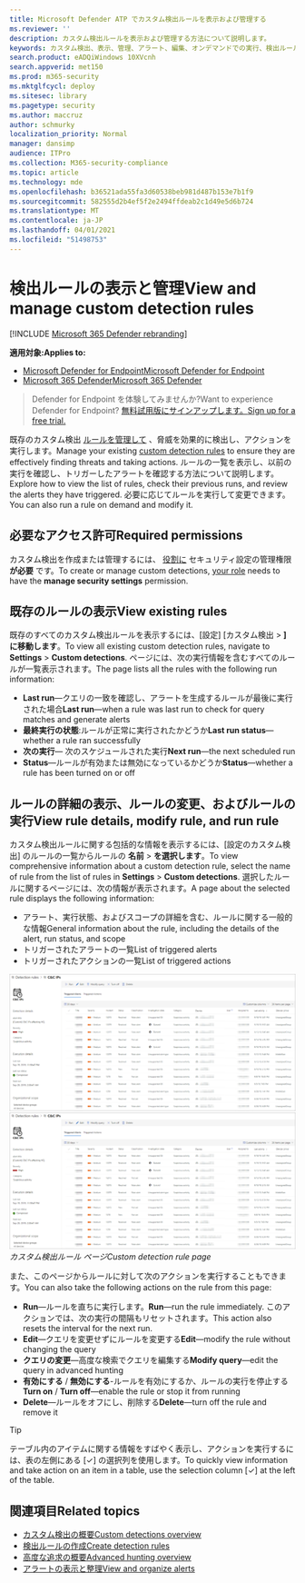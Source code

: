 ```yaml
---
title: Microsoft Defender ATP でカスタム検出ルールを表示および管理する
ms.reviewer: ''
description: カスタム検出ルールを表示および管理する方法について説明します。
keywords: カスタム検出、表示、管理、アラート、編集、オンデマンドでの実行、検出ルール、高度な狩猟、ハント、クエリ、応答アクション、mdatp、microsoft Defender atp
search.product: eADQiWindows 10XVcnh
search.appverid: met150
ms.prod: m365-security
ms.mktglfcycl: deploy
ms.sitesec: library
ms.pagetype: security
ms.author: maccruz
author: schmurky
localization_priority: Normal
manager: dansimp
audience: ITPro
ms.collection: M365-security-compliance
ms.topic: article
ms.technology: mde
ms.openlocfilehash: b36521ada55fa3d60538beb981d487b153e7b1f9
ms.sourcegitcommit: 582555d2b4ef5f2e2494ffdeab2c1d49e5d6b724
ms.translationtype: MT
ms.contentlocale: ja-JP
ms.lasthandoff: 04/01/2021
ms.locfileid: "51498753"
---
```

# <a name="view-and-manage-custom-detection-rules"></a><span data-ttu-id="d8a07-104">検出ルールの表示と管理</span><span class="sxs-lookup"><span data-stu-id="d8a07-104">View and manage custom detection rules</span></span>

[!INCLUDE [Microsoft 365 Defender rebranding](../../includes/microsoft-defender.md)]

<span data-ttu-id="d8a07-105">**適用対象:**</span><span class="sxs-lookup"><span data-stu-id="d8a07-105">**Applies to:**</span></span>
- [<span data-ttu-id="d8a07-106">Microsoft Defender for Endpoint</span><span class="sxs-lookup"><span data-stu-id="d8a07-106">Microsoft Defender for Endpoint</span></span>](https://go.microsoft.com/fwlink/p/?linkid=2154037)
- [<span data-ttu-id="d8a07-107">Microsoft 365 Defender</span><span class="sxs-lookup"><span data-stu-id="d8a07-107">Microsoft 365 Defender</span></span>](https://go.microsoft.com/fwlink/?linkid=2118804)

><span data-ttu-id="d8a07-108">Defender for Endpoint を体験してみませんか?</span><span class="sxs-lookup"><span data-stu-id="d8a07-108">Want to experience Defender for Endpoint?</span></span> [<span data-ttu-id="d8a07-109">無料試用版にサインアップします。</span><span class="sxs-lookup"><span data-stu-id="d8a07-109">Sign up for a free trial.</span></span>](https://www.microsoft.com/microsoft-365/windows/microsoft-defender-atp?ocid=docs-wdatp-assignaccess-abovefoldlink)

<span data-ttu-id="d8a07-110">既存のカスタム検出 [ルールを管理して](custom-detection-rules.md) 、脅威を効果的に検出し、アクションを実行します。</span><span class="sxs-lookup"><span data-stu-id="d8a07-110">Manage your existing [custom detection rules](custom-detection-rules.md) to ensure they are effectively finding threats and taking actions.</span></span> <span data-ttu-id="d8a07-111">ルールの一覧を表示し、以前の実行を確認し、トリガーしたアラートを確認する方法について説明します。</span><span class="sxs-lookup"><span data-stu-id="d8a07-111">Explore how to view the list of rules, check their previous runs, and review the alerts they have triggered.</span></span> <span data-ttu-id="d8a07-112">必要に応じてルールを実行して変更できます。</span><span class="sxs-lookup"><span data-stu-id="d8a07-112">You can also run a rule on demand and modify it.</span></span>

## <a name="required-permissions"></a><span data-ttu-id="d8a07-113">必要なアクセス許可</span><span class="sxs-lookup"><span data-stu-id="d8a07-113">Required permissions</span></span>

<span data-ttu-id="d8a07-114">カスタム検出を作成または管理するには、 [役割に](user-roles.md#create-roles-and-assign-the-role-to-an-azure-active-directory-group) セキュリティ設定の管理権限 **が必要** です。</span><span class="sxs-lookup"><span data-stu-id="d8a07-114">To create or manage custom detections, [your role](user-roles.md#create-roles-and-assign-the-role-to-an-azure-active-directory-group) needs to have the **manage security settings** permission.</span></span>

## <a name="view-existing-rules"></a><span data-ttu-id="d8a07-115">既存のルールの表示</span><span class="sxs-lookup"><span data-stu-id="d8a07-115">View existing rules</span></span>

<span data-ttu-id="d8a07-116">既存のすべてのカスタム検出ルールを表示するには、[設定] [カスタム検出  >  **] に移動します**。</span><span class="sxs-lookup"><span data-stu-id="d8a07-116">To view all existing custom detection rules, navigate to **Settings** > **Custom detections**.</span></span> <span data-ttu-id="d8a07-117">ページには、次の実行情報を含むすべてのルールが一覧表示されます。</span><span class="sxs-lookup"><span data-stu-id="d8a07-117">The page lists all the rules with the following run information:</span></span>

- <span data-ttu-id="d8a07-118">**Last run**—クエリの一致を確認し、アラートを生成するルールが最後に実行された場合</span><span class="sxs-lookup"><span data-stu-id="d8a07-118">**Last run**—when a rule was last run to check for query matches and generate alerts</span></span>
- <span data-ttu-id="d8a07-119">**最終実行の状態**:ルールが正常に実行されたかどうか</span><span class="sxs-lookup"><span data-stu-id="d8a07-119">**Last run status**—whether a rule ran successfully</span></span>
- <span data-ttu-id="d8a07-120">**次の実行**— 次のスケジュールされた実行</span><span class="sxs-lookup"><span data-stu-id="d8a07-120">**Next run**—the next scheduled run</span></span>
- <span data-ttu-id="d8a07-121">**Status**—ルールが有効または無効になっているかどうか</span><span class="sxs-lookup"><span data-stu-id="d8a07-121">**Status**—whether a rule has been turned on or off</span></span>

## <a name="view-rule-details-modify-rule-and-run-rule"></a><span data-ttu-id="d8a07-122">ルールの詳細の表示、ルールの変更、およびルールの実行</span><span class="sxs-lookup"><span data-stu-id="d8a07-122">View rule details, modify rule, and run rule</span></span>

<span data-ttu-id="d8a07-123">カスタム検出ルールに関する包括的な情報を表示するには、[設定のカスタム検出] のルールの一覧からルールの **名前**  >  **を選択します**。</span><span class="sxs-lookup"><span data-stu-id="d8a07-123">To view comprehensive information about a custom detection rule, select the name of rule from the list of rules in **Settings** > **Custom detections**.</span></span> <span data-ttu-id="d8a07-124">選択したルールに関するページには、次の情報が表示されます。</span><span class="sxs-lookup"><span data-stu-id="d8a07-124">A page about the selected rule displays the following information:</span></span>

- <span data-ttu-id="d8a07-125">アラート、実行状態、およびスコープの詳細を含む、ルールに関する一般的な情報</span><span class="sxs-lookup"><span data-stu-id="d8a07-125">General information about the rule, including the details of the alert, run status, and scope</span></span>
- <span data-ttu-id="d8a07-126">トリガーされたアラートの一覧</span><span class="sxs-lookup"><span data-stu-id="d8a07-126">List of triggered alerts</span></span>
- <span data-ttu-id="d8a07-127">トリガーされたアクションの一覧</span><span class="sxs-lookup"><span data-stu-id="d8a07-127">List of triggered actions</span></span>

<span data-ttu-id="d8a07-128">![カスタム検出ルール ページ](images/atp-custom-detection-rule-details.png)</span><span class="sxs-lookup"><span data-stu-id="d8a07-128">![Custom detection rule page](images/atp-custom-detection-rule-details.png)</span></span><br>
<span data-ttu-id="d8a07-129">*カスタム検出ルール ページ*</span><span class="sxs-lookup"><span data-stu-id="d8a07-129">*Custom detection rule page*</span></span>

<span data-ttu-id="d8a07-130">また、このページからルールに対して次のアクションを実行することもできます。</span><span class="sxs-lookup"><span data-stu-id="d8a07-130">You can also take the following actions on the rule from this page:</span></span>

- <span data-ttu-id="d8a07-131">**Run**—ルールを直ちに実行します。</span><span class="sxs-lookup"><span data-stu-id="d8a07-131">**Run**—run the rule immediately.</span></span> <span data-ttu-id="d8a07-132">このアクションでは、次の実行の間隔もリセットされます。</span><span class="sxs-lookup"><span data-stu-id="d8a07-132">This action also resets the interval for the next run.</span></span>
- <span data-ttu-id="d8a07-133">**Edit**—クエリを変更せずにルールを変更する</span><span class="sxs-lookup"><span data-stu-id="d8a07-133">**Edit**—modify the rule without changing the query</span></span>
- <span data-ttu-id="d8a07-134">**クエリの変更**—高度な検索でクエリを編集する</span><span class="sxs-lookup"><span data-stu-id="d8a07-134">**Modify query**—edit the query in advanced hunting</span></span>
- <span data-ttu-id="d8a07-135">**有効にする**  / **無効にする**-ルールを有効にするか、ルールの実行を停止する</span><span class="sxs-lookup"><span data-stu-id="d8a07-135">**Turn on** / **Turn off**—enable the rule or stop it from running</span></span>
- <span data-ttu-id="d8a07-136">**Delete**—ルールをオフにし、削除する</span><span class="sxs-lookup"><span data-stu-id="d8a07-136">**Delete**—turn off the rule and remove it</span></span>

>[!TIP]
><span data-ttu-id="d8a07-137">テーブル内のアイテムに関する情報をすばやく表示し、アクションを実行するには、表の左側にある [&#10003;] の選択列を使用します。</span><span class="sxs-lookup"><span data-stu-id="d8a07-137">To quickly view information and take action on an item in a table, use the selection column [&#10003;] at the left of the table.</span></span>

## <a name="related-topics"></a><span data-ttu-id="d8a07-138">関連項目</span><span class="sxs-lookup"><span data-stu-id="d8a07-138">Related topics</span></span>
- [<span data-ttu-id="d8a07-139">カスタム検出の概要</span><span class="sxs-lookup"><span data-stu-id="d8a07-139">Custom detections overview</span></span>](overview-custom-detections.md)
- [<span data-ttu-id="d8a07-140">検出ルールの作成</span><span class="sxs-lookup"><span data-stu-id="d8a07-140">Create detection rules</span></span>](custom-detection-rules.md)
- [<span data-ttu-id="d8a07-141">高度な追求の概要</span><span class="sxs-lookup"><span data-stu-id="d8a07-141">Advanced hunting overview</span></span>](advanced-hunting-overview.md)
- [<span data-ttu-id="d8a07-142">アラートの表示と整理</span><span class="sxs-lookup"><span data-stu-id="d8a07-142">View and organize alerts</span></span>](alerts-queue.md)
